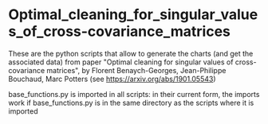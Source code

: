 # Optimal_cleaning_for_singular_values_of_cross-covariance_matrices

These are the python scripts that allow to generate the charts (and get the associated data) from paper "Optimal cleaning for singular values of cross-covariance matrices", by Florent Benaych-Georges, Jean-Philippe Bouchaud, Marc Potters (see https://arxiv.org/abs/1901.05543) 

base_functions.py is imported in all scripts: in their current form, the imports work if base_functions.py is in the same directory as the scripts where it is imported
